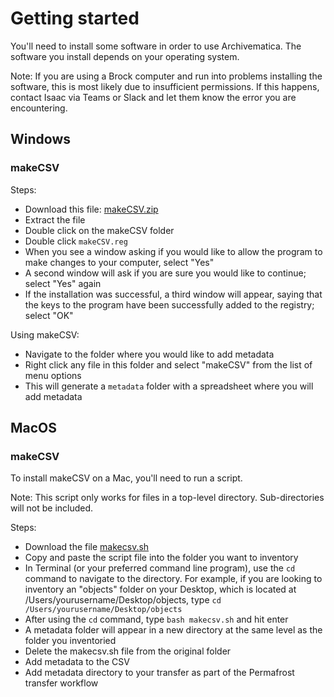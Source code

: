 # Getting started

You'll need to install some software in order to use Archivematica. The software you install depends on your operating system.

Note: If you are using a Brock computer and run into problems installing the software, this is most likely due to insufficient permissions. If this happens, contact Isaac via Teams or Slack and let them know the error you are encountering.

## Windows

### makeCSV

Steps:

- Download this file: [makeCSV.zip](https://spotdocs.scholarsportal.info/download/attachments/186974835/makeCSV.zip?version=2&modificationDate=1556913915000&api=v2)
- Extract the file
- Double click on the makeCSV folder
- Double click `makeCSV.reg`
- When you see a window asking if you would like to allow the program to make changes to your computer, select "Yes"
- A second window will ask if you are sure you would like to continue; select "Yes" again
- If the installation was successful, a third window will appear, saying that the keys to the program have been successfully added to the registry; select "OK"

Using makeCSV:
- Navigate to the folder where you would like to add metadata
- Right click any file in this folder and select "makeCSV" from the list of menu options
- This will generate a `metadata` folder with a spreadsheet where you will add metadata

## MacOS

### makeCSV

To install makeCSV on a Mac, you'll need to run a script.

Note: This script only works for files in a top-level directory. Sub-directories will not be included.

Steps:
- Download the file [makecsv.sh](https://spotdocs.scholarsportal.info/download/attachments/186974835/makeCSV.sh?version=1&modificationDate=1532629069000&api=v2)
- Copy and paste the script file into the folder you want to inventory
- In Terminal (or your preferred command line program), use the `cd` command to navigate to the directory. For example, if you are looking to inventory an "objects" folder on your Desktop, which is located at /Users/yourusername/Desktop/objects, type `cd /Users/yourusername/Desktop/objects`
- After using the `cd` command, type `bash makecsv.sh` and hit enter
- A metadata folder will appear in a new directory at the same level as the folder you inventoried
- Delete the makecsv.sh file from the original folder
- Add metadata to the CSV
- Add metadata directory to your transfer as part of the Permafrost transfer workflow
